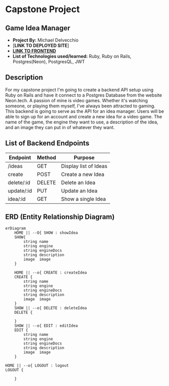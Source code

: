 # Capstone Project

## Game Idea Manager

- **Project By:** Michael Delvecchio
- [**LINK TO DEPLOYED SITE**]
- [**LINK TO FRONTEND**](https://github.com/Dvec319/capstone-frontend)
- **List of Technologies used/learned:** Ruby, Ruby on Rails, Postgres(Neon), PostgresQL, JWT

## Description

For my capstone project I'm going to create a backend API setup using Ruby on Rails and have it connect to a Postgres Database from the website Neon.tech. A passion of mine is video games. Whether it's watching someone, or playing them myself, I've always been attracted to gaming. This backend is going to serve as the API for an idea manager. Users will be able to sign up for an account and create a new idea for a video game. The name of the game, the engine they want to use, a description of the idea, and an image they can put in of whatever they want.

## List of Backend Endpoints

|  Endpoint  | Method |        Purpose        |
| ---------- | ------ | --------------------- |
| /ideas     | GET    | Display list of Ideas |
| create     | POST   | Create a new Idea     |
| delete/:id | DELETE | Delete an Idea        |
| update/:id | PUT    | Update an Idea        |
| idea/:id   | GET    | Show a single Idea    |

## ERD (Entity Relationship Diagram)

```mermaid
erDiagram
    HOME || --O{ SHOW : showIdea
    SHOW{
        string name
        string engine
        string engineDocs
        string description
        image  image
    }

    HOME || --o{ CREATE : createIdea
    CREATE {
        string name
        string engine
        string engineDocs
        string description
        image  image
    }
    SHOW || --o{ DELETE : deleteIdea
    DELETE {

    }
    SHOW || --o{ EDIT : editIdea
    EDIT {
        string name
        string engine
        string engineDocs
        string description
        image  image
    }

HOME || --o{ LOGOUT : logout
LOGOUT {

    }
```
